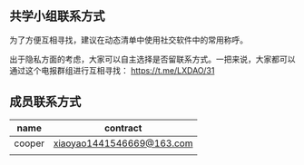 ## 共学小组联系方式
为了方便互相寻找，建议在动态清单中使用社交软件中的常用称呼。

出于隐私方面的考虑，大家可以自主选择是否留联系方式。一把来说，大家都可以通过这个电报群组进行互相寻找：
https://t.me/LXDAO/31

## 成员联系方式

| name   | contract                  |
| ------ | ------------------------- |
| cooper | xiaoyao1441546669@163.com |
|        |                           |





